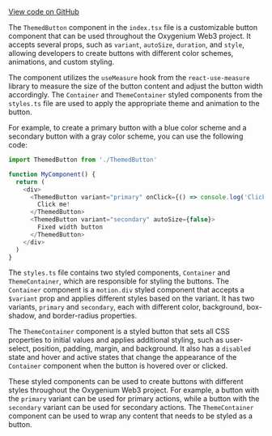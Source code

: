 [View code on GitHub](https://github.com/oxygenium-network/oxygenium-web3/.autodoc/docs/json/packages/web3-react/src/components/Common/ThemedButton)

The `ThemedButton` component in the `index.tsx` file is a customizable button component that can be used throughout the Oxygenium Web3 project. It accepts several props, such as `variant`, `autoSize`, `duration`, and `style`, allowing developers to create buttons with different color schemes, animations, and custom styling.

The component utilizes the `useMeasure` hook from the `react-use-measure` library to measure the size of the button content and adjust the button width accordingly. The `Container` and `ThemeContainer` styled components from the `styles.ts` file are used to apply the appropriate theme and animation to the button.

For example, to create a primary button with a blue color scheme and a secondary button with a gray color scheme, you can use the following code:

```javascript
import ThemedButton from './ThemedButton'

function MyComponent() {
  return (
    <div>
      <ThemedButton variant="primary" onClick={() => console.log('Clicked!')}>
        Click me!
      </ThemedButton>
      <ThemedButton variant="secondary" autoSize={false}>
        Fixed width button
      </ThemedButton>
    </div>
  )
}
```

The `styles.ts` file contains two styled components, `Container` and `ThemeContainer`, which are responsible for styling the buttons. The `Container` component is a `motion.div` styled component that accepts a `$variant` prop and applies different styles based on the variant. It has two variants, `primary` and `secondary`, each with different color, background, box-shadow, and border-radius properties.

The `ThemeContainer` component is a styled button that sets all CSS properties to initial values and applies additional styling, such as user-select, position, padding, margin, and background. It also has a `disabled` state and hover and active states that change the appearance of the `Container` component when the button is hovered over or clicked.

These styled components can be used to create buttons with different styles throughout the Oxygenium Web3 project. For example, a button with the `primary` variant can be used for primary actions, while a button with the `secondary` variant can be used for secondary actions. The `ThemeContainer` component can be used to wrap any content that needs to be styled as a button.
